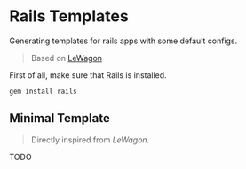 # Rails Templates
Generating templates for rails apps with some default configs.
> Based on [LeWagon](https://github.com/lewagon/rails-templates)

First of all, make sure that Rails is installed.
```shell
gem install rails
```

## Minimal Template
> Directly inspired from *LeWagon*.

TODO
